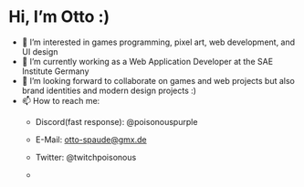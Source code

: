 # Hi, I’m Otto :)

- 👀 I’m interested in games programming, pixel art, web development, and UI design
- 🌱 I’m currently working as a Web Application Developer at the SAE Institute Germany
- 💞️ I’m looking forward to collaborate on games and web projects but also brand identities and modern design projects :)
- 📫 How to reach me:
  - Discord(fast response): @poisonouspurple
  - E-Mail: otto-spaude@gmx.de
  - Twitter: @twitchpoisonous
 
  - 

